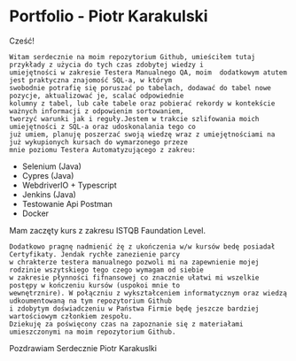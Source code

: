 # Portfolio - Piotr Karakulski

Cześć!

	Witam serdecznie na moim repozytorium Github, umieściłem tutaj przykłady z użycia do tych czas zdobytej wiedzy i
	umiejętności w zakresie Testera Manualnego QA, moim  dodatkowym atutem jest praktyczna znajomość SQL-a, w którym 
	swobodnie potrafię się poruszać po tabelach, dodawać do tabel nowe pozycje, aktualizować je, scalać odpowiednie 
	kolumny z tabel, lub całe tabele oraz pobierać rekordy w kontekście ważnych informacji z odpowienim sortowaniem, 
	tworzyć warunki jak i reguły.Jestem w trakcie szlifowania moich umiejętności z SQL-a oraz udoskonalania tego co 
	już umiem, planuję poszerzać swoją wiedzę wraz z umiejętnościami na już wykupionych kursach do wymarzonego przeze 
	mnie poziomu Testera Automatyzującego z zakreu:

- Selenium (Java)
- Cypres (Java)
- WebdriverIO + Typescript 
- Jenkins (Java)
- Testowanie Api Postman
- Docker

Mam zaczęty kurs z zakresu ISTQB Faundation Level.

	Dodatkowo pragnę nadmienić żę z ukończenia w/w kursów bedę posiadał Certyfikaty. Jendak rychłe zanezienie parcy 
	w chrakterze testera manualnego pozwoli mi na zapewnienie mojej rodzinie wszytskiego tego czego wymagam od siebie 
	w zakresie płynności fifnansowej co znacznie ułatwi mi wszelkie postępy w kończeniu kursów (uspokoi mnie to 
	wewnętrznire). W połączniu z wykształceniem informatycznym oraz wiedzą udkoumentowaną na tym repozytorium Github 
	i zdobytym doświadczeniu w Państwa Firmie będę jeszcze bardziej wartościowym członkiem zespołu. 
	Dziekuję za poświęcony czas na zapoznanie się z materiałami umieszczonymi na moim repozytorium Github.


Pozdrawiam Serdecznie
Piotr Karakuslki
